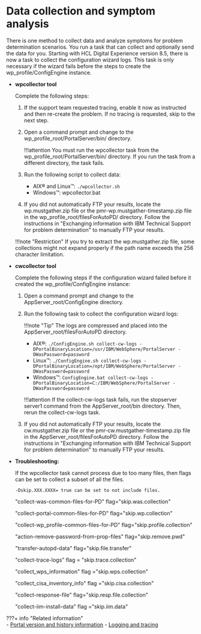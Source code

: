 # Data collection and symptom analysis

There is one method to collect data and analyze symptoms for problem determination scenarios. You run a task that can collect and optionally send the data for you. Starting with HCL Digital Experience version 8.5, there is now a task to collect the configuration wizard logs. This task is only necessary if the wizard fails before the steps to create the wp\_profile/ConfigEngine instance.

-   **wpcollector tool**

    Complete the following steps:

    1.  If the support team requested tracing, enable it now as instructed and then re-create the problem. If no tracing is requested, skip to the next step.
    2.  Open a command prompt and change to the wp_profile_root/PortalServer/bin/ directory.

        !!!attention
            You must run the wpcollector task from the wp_profile_root/PortalServer/bin/ directory. If you run the task from a different directory, the task fails.

    3.  Run the following script to collect data:
        -   AIX® and Linux™: `./wpcollector.sh`
        -   Windows™: wpcollector.bat

    4.  If you did not automatically FTP your results, locate the wp.mustgather.zip file or the pmr-wp.mustgather-timestamp.zip file in the wp_profile_root/filesForAutoPD/ directory. Follow the instructions in "Exchanging information with IBM Technical Support for problem determination" to manually FTP your results.
    
    !!!note "Restriction"
        If you try to extract the wp.mustgather.zip file, some collections might not expand properly if the path name exceeds the 256 character limitation.

-   **cwcollector tool**

    Complete the following steps if the configuration wizard failed before it created the wp\_profile/ConfigEngine instance:

    1.  Open a command prompt and change to the AppServer_root/ConfigEngine directory.
    2.  Run the following task to collect the configuration wizard logs:

        !!!note "Tip"
            The logs are compressed and placed into the AppServer_root/filesForAutoPD directory.

        -   AIX®: `./ConfigEngine.sh collect-cw-logs -DPortalBinaryLocation=/usr/IBM/WebSphere/PortalServer -DWasPassword=password`
        -   Linux™: `./ConfigEngine.sh collect-cw-logs -DPortalBinaryLocation=/opt/IBM/WebSphere/PortalServer -DWasPassword=password`
        -   Windows™: `ConfigEngine.bat collect-cw-logs -DPortalBinaryLocation=C:/IBM/WebSphere/PortalServer -DWasPassword=password`

        !!!attention
            If the collect-cw-logs task fails, run the stopserver server1 command from the AppServer_root/bin directory. Then, rerun the collect-cw-logs task.

    3.  If you did not automatically FTP your results, locate the cw.mustgather.zip file or the pmr-cw.mustgather-timestamp.zip file in the AppServer_root/filesForAutoPD directory. Follow the instructions in "Exchanging information with IBM Technical Support for problem determination" to manually FTP your results.

-   **Troubleshooting:**

    If the wpcollector task cannot process due to too many files, then flags can be set to collect a subset of all the files.

    `-Dskip.XXX.XXXX= true can be set to not include files.`

    "collect-was-common-files-for-PD" flag="skip.was.collection"

    "collect-portal-common-files-for-PD" flag="skip.wp.collection"

    "collect-wp_profile-common-files-for-PD" flag="skip.profile.collection"

    "action-remove-password-from-prop-files" flag="skip.remove.pwd"

    "transfer-autopd-data" flag="skip.file.transfer"

    "collect-trace-logs" flag = "skip.trace.collection"

    "collect_wps_information" flag ="skip.wps.collection"

    "collect_cisa_inventory_info" flag ="skip.cisa.collection"

    "collect-response-file" flag="skip.resp.file.collection"

    "collect-iim-install-data" flag ="skip.iim.data"



???+ info "Related information"  
    -   [Portal version and history information](../../../manage/troubleshooting/tools_for_troubleshooting_and_diagnostics/wp_history.md)
    -   [Logging and tracing](../../../manage/troubleshooting/logging_and_tracing/index.md)

